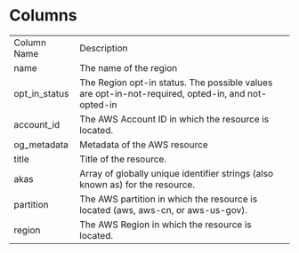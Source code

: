 # Columns  

<table>
	<tr><td>Column Name</td><td>Description</td></tr>
	<tr><td>name</td><td>The name of the region</td></tr>
	<tr><td>opt_in_status</td><td>The Region opt-in status. The possible values are opt-in-not-required, opted-in, and not-opted-in</td></tr>
	<tr><td>account_id</td><td>The AWS Account ID in which the resource is located.</td></tr>
	<tr><td>og_metadata</td><td>Metadata of the AWS resource</td></tr>
	<tr><td>title</td><td>Title of the resource.</td></tr>
	<tr><td>akas</td><td>Array of globally unique identifier strings (also known as) for the resource.</td></tr>
	<tr><td>partition</td><td>The AWS partition in which the resource is located (aws, aws-cn, or aws-us-gov).</td></tr>
	<tr><td>region</td><td>The AWS Region in which the resource is located.</td></tr>
</table>